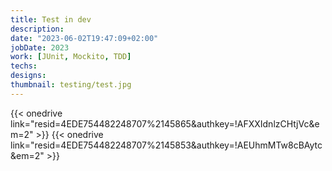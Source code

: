 ```yaml
---
title: Test in dev
description:	
date: "2023-06-02T19:47:09+02:00"
jobDate: 2023
work: [JUnit, Mockito, TDD]
techs: 
designs: 
thumbnail: testing/test.jpg
---
```

{{< onedrive link="resid=4EDE754482248707%2145865&authkey=!AFXXIdnlzCHtjVc&em=2" >}}
{{< onedrive link="resid=4EDE754482248707%2145853&authkey=!AEUhmMTw8cBAytc&em=2" >}}
